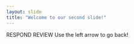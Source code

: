 ```yaml
---
layout: slide
title: "Welcome to our second slide!"
---
```

RESPOND REVIEW
Use the left arrow to go back!